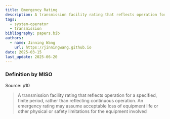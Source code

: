 ```yaml
---
title: Emergency Rating
description: A transmission facility rating that reflects operation for a specified, finite period.
tags:
  - system-operator
  - transmission
bibliography: papers.bib
authors:
  - name: Jinning Wang
    url: https://jinningwang.github.io
date: 2025-03-15
last_update: 2025-06-20
---
```


### Definition by MISO

Source: <d-cite key="miso2023ferc881"></d-cite> p10

> A transmission facility rating that reflects operation for a specified, finite period, rather than reflecting continuous operation. An emergency rating may assume acceptable loss of equipment life or other physical or safety limitations for the equipment involved
